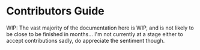 # Contributors Guide

<div class="warning">

WIP: The vast majority of the documentation here is WIP, and is not likely to be close to be finished in months...  I'm not currently at a stage either to accept contributions sadly, do appreciate the sentiment though.

</div>
